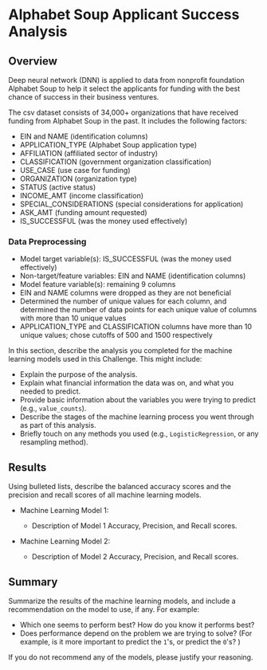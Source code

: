 # Alphabet Soup Applicant Success Analysis 

## Overview 

Deep neural network (DNN) is applied to data from nonprofit foundation Alphabet Soup to help it select the applicants for funding with the best chance of success in their business ventures. 

The csv dataset consists of 34,000+ organizations that have received funding from Alphabet Soup in the past. It includes the following factors: 
- EIN and NAME (identification columns)
- APPLICATION_TYPE (Alphabet Soup application type)
- AFFILIATION (affiliated sector of industry)
- CLASSIFICATION (government organization classification)
- USE_CASE (use case for funding)
- ORGANIZATION (organization type)
- STATUS (active status)
- INCOME_AMT (income classification)
- SPECIAL_CONSIDERATIONS (special considerations for application)
- ASK_AMT (funding amount requested)
- IS_SUCCESSFUL (was the money used effectively)

### Data Preprocessing 
- Model target variable(s): IS_SUCCESSFUL (was the money used effectively)
- Non-target/feature variables: EIN and NAME (identification columns)
- Model feature variable(s): remaining 9 columns 
- EIN and NAME columns were dropped as they are not beneficial
- Determined the number of unique values for each column, and determined the number of data points for each unique value of columns with more than 10 unique values 
- APPLICATION_TYPE and CLASSIFICATION columns have more than 10 unique values; chose cutoffs of 500 and 1500 respectively 




In this section, describe the analysis you completed for the machine learning models used in this Challenge. This might include:

* Explain the purpose of the analysis.
* Explain what financial information the data was on, and what you needed to predict.
* Provide basic information about the variables you were trying to predict (e.g., `value_counts`).
* Describe the stages of the machine learning process you went through as part of this analysis.
* Briefly touch on any methods you used (e.g., `LogisticRegression`, or any resampling method).

## Results

Using bulleted lists, describe the balanced accuracy scores and the precision and recall scores of all machine learning models.

* Machine Learning Model 1:
  * Description of Model 1 Accuracy, Precision, and Recall scores.



* Machine Learning Model 2:
  * Description of Model 2 Accuracy, Precision, and Recall scores.

## Summary

Summarize the results of the machine learning models, and include a recommendation on the model to use, if any. For example:
* Which one seems to perform best? How do you know it performs best?
* Does performance depend on the problem we are trying to solve? (For example, is it more important to predict the `1`'s, or predict the `0`'s? )

If you do not recommend any of the models, please justify your reasoning.

